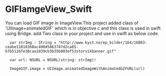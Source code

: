 # GIFIamgeView_Swift

You can load GIF image in ImageView.This project added class of 'UIImage+animatedGIF' which is in objective c and this class is used in swift using Bridge. add Two class in your project and use in swift as below code.


      var strImg : String = "http://www.kyst.no/ep_bilder/164/16863-ceabe11810360ac49045863747d2ca85-67b5126fe38caa1839cb3b35b903ef53storvikbanner.gif"
        
      var url: NSURL = NSURL(string: strImg)!
        
      ImageGIF.image = UIImage.animatedImageWithAnimatedGIFURL(url)
